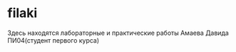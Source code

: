# filaki
Здесь находятся лабораторные и практические работы Амаева Давида ПИ04(студент первого курса)
